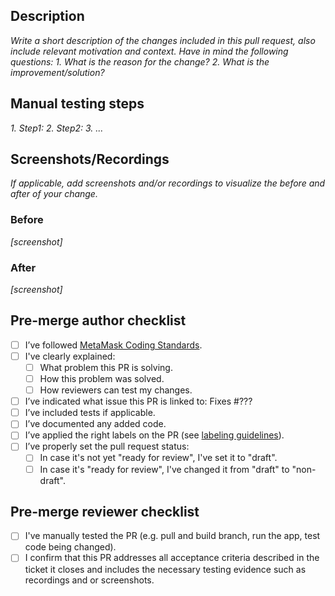 ## **Description**
_Write a short description of the changes included in this pull request, also include relevant motivation and context. Have in mind the following questions:_
_1. What is the reason for the change?_
_2. What is the improvement/solution?_

## **Manual testing steps**

_1. Step1:_
_2. Step2:_
_3. ..._

## **Screenshots/Recordings**

_If applicable, add screenshots and/or recordings to visualize the before and after of your change._

### **Before**

_[screenshot]_

### **After**

_[screenshot]_

## **Pre-merge author checklist**

- [ ] I’ve followed [MetaMask Coding Standards](https://github.com/MetaMask/metamask-extension/blob/develop/.github/coding_guidelines/CODING_GUIDELINES.md).
- [ ] I've clearly explained:
  - [ ] What problem this PR is solving.
  - [ ] How this problem was solved.
  - [ ] How reviewers can test my changes.
- [ ] I’ve indicated what issue this PR is linked to: Fixes #???
- [ ] I’ve included tests if applicable.
- [ ] I’ve documented any added code.
- [ ] I’ve applied the right labels on the PR (see [labeling guidelines](https://github.com/MetaMask/metamask-extension/blob/develop/.github/coding_guidelines/LABELING_GUIDELINES.md)).
- [ ] I’ve properly set the pull request status:
  - [ ] In case it's not yet "ready for review", I've set it to "draft".
  - [ ] In case it's "ready for review", I've changed it from "draft" to "non-draft".

## **Pre-merge reviewer checklist**

- [ ] I've manually tested the PR (e.g. pull and build branch, run the app, test code being changed).
- [ ] I confirm that this PR addresses all acceptance criteria described in the ticket it closes and includes the necessary testing evidence such as recordings and or screenshots.
